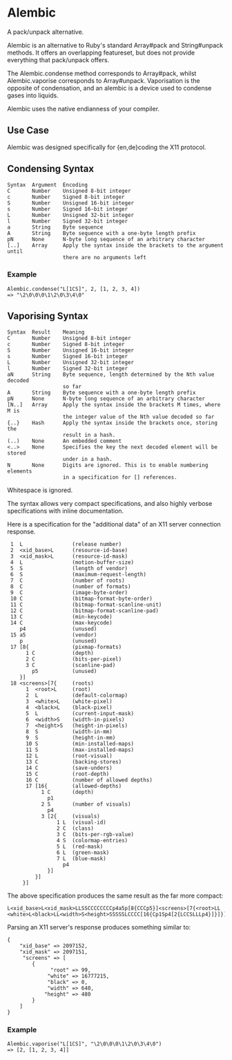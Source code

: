 # Alembic

A pack/unpack alternative.

Alembic is an alternative to Ruby's standard Array#pack and String#unpack
methods. It offers an overlapping featureset, but does not provide everything
that pack/unpack offers.

The Alembic.condense method corresponds to Array#pack, whilst Alembic.vaporise
corresponds to Array#unpack. Vaporisation is the opposite of condensation, and
an alembic is a device used to condense gases into liquids.

Alembic uses the native endianness of your compiler.

## Use Case

Alembic was designed specifically for {en,de}coding the X11 protocol.

## Condensing Syntax

    Syntax  Argument  Encoding
    C       Number    Unsigned 8-bit integer
    c       Number    Signed 8-bit integer
    S       Number    Unsigned 16-bit integer
    s       Number    Signed 16-bit integer
    L       Number    Unsigned 32-bit integer
    l       Number    Signed 32-bit integer
    a       String    Byte sequence
    A       String    Byte sequence with a one-byte length prefix
    pN      None      N-byte long sequence of an arbitrary character
    [..]    Array     Apply the syntax inside the brackets to the argument until
                      there are no arguments left

### Example
    
    Alembic.condense("L[1CS]", 2, [1, 2, 3, 4])
    => "\2\0\0\0\1\2\0\3\4\0"

## Vaporising Syntax
  
    Syntax  Result    Meaning
    C       Number    Unsigned 8-bit integer
    c       Number    Signed 8-bit integer
    S       Number    Unsigned 16-bit integer
    s       Number    Signed 16-bit integer
    L       Number    Unsigned 32-bit integer
    l       Number    Signed 32-bit integer
    aN      String    Byte sequence, length determined by the Nth value decoded
                      so far
    A       String    Byte sequence with a one-byte length prefix
    pN      None      N-byte long sequence of an arbitrary character
    [N..]   Array     Apply the syntax inside the brackets M times, where M is
                      the integer value of the Nth value decoded so far
    {..}    Hash      Apply the syntax inside the brackets once, storing the
                      result in a hash.
    (..)    None      An embedded comment
    <..>    None      Specifies the key the next decoded element will be stored
                      under in a hash.
    N       None      Digits are ignored. This is to enable numbering elements
                      in a specification for [] references.
  
  Whitespace is ignored.
  
  The syntax allows very compact specifications, and also highly verbose
  specifications with inline documentation.
  
  Here is a specification for the "additional data" of an X11 server connection
  response.
  
     1  L                (release number)
     2  <xid_base>L      (resource-id-base)
     3  <xid_mask>L      (resource-id-mask)
     4  L                (motion-buffer-size)
     5  S                (length of vendor)
     6  S                (maximum-request-length)
     7  C                (number of roots)
     8  C                (number of formats)
     9  C                (image-byte-order)
     10 C                (bitmap-format-byte-order)
     11 C                (bitmap-format-scanline-unit)
     12 C                (bitmap-format-scanline-pad)
     13 C                (min-keycode)
     14 C                (max-keycode)
        p4               (unused)
     15 a5               (vendor)
        p                (unused)
     17 [8{              (pixmap-formats)
          1 C            (depth)
          2 C            (bits-per-pixel)
          3 C            (scanline-pad)
            p5           (unused)
        }]
     18 <screens>[7{     (roots)
          1  <root>L     (root)
          2  L           (default-colormap)
          3  <white>L    (white-pixel)
          4  <black>L    (black-pixel)
          5  L           (current-input-mask)
          6  <width>S    (width-in-pixels)
          7  <height>S   (height-in-pixels)
          8  S           (width-in-mm)
          9  S           (height-in-mm)
          10 S           (min-installed-maps)
          11 S           (max-installed-maps)
          12 L           (root-visual)
          13 C           (backing-stores)
          14 C           (save-unders)
          15 C           (root-depth)
          16 C           (number of allowed depths)
          17 [16{        (allowed-depths)
               1 C       (depth)
                 p1
               2 S       (number of visuals)
                 p4
               3 [2{     (visuals)
                    1 L  (visual-id)
                    2 C  (class)
                    3 C  (bits-per-rgb-value)
                    4 S  (colormap-entries)
                    5 L  (red-mask)
                    6 L  (green-mask)
                    7 L  (blue-mask)
                      p4
                 }]
             }]
         }]

  The above specification produces the same result as the far more compact:
  
    L<xid_base>L<xid_mask>LLSSCCCCCCCCp4a5p[8{CCCp5}]<screens>[7{<root>LL
    <white>L<black>LL<width>S<height>SSSSSLCCCC[16{Cp1Sp4[2{LCCSLLLp4}]}]}]

  Parsing an X11 server's response produces something similar to:

    {
        "xid_base" => 2097152,
        "xid_mask" => 2097151,
         "screens" => [
            {
                  "root" => 99,
                 "white" => 16777215,
                 "black" => 0,
                 "width" => 640,
                "height" => 480
            }
        ]
    }


### Example

    Alembic.vaporise("L[1CS]", "\2\0\0\0\1\2\0\3\4\0")
    => [2, [1, 2, 3, 4]]

